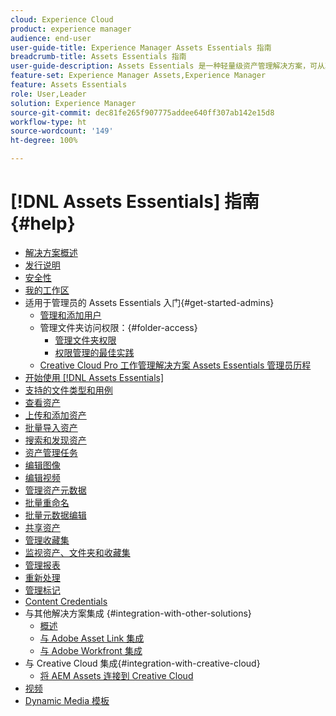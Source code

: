 ```yaml
---
cloud: Experience Cloud
product: experience manager
audience: end-user
user-guide-title: Experience Manager Assets Essentials 指南
breadcrumb-title: Assets Essentials 指南
user-guide-description: Assets Essentials 是一种轻量级资产管理解决方案，可从其他 Experience Cloud 应用程序中使用。
feature-set: Experience Manager Assets,Experience Manager
feature: Assets Essentials
role: User,Leader
solution: Experience Manager
source-git-commit: dec81fe265f907775addee640ff307ab142e15d8
workflow-type: ht
source-wordcount: '149'
ht-degree: 100%

---
```



# [!DNL Assets Essentials] 指南 {#help}

+ [解决方案概述](introduction.md)
+ [发行说明](release-notes.md)
+ [安全性](security-overview.md)
+ [我的工作区](my-workspace.md)
+ 适用于管理员的 Assets Essentials 入门{#get-started-admins}
   + [管理和添加用户](deploy-administer.md)
   + 管理文件夹访问权限：{#folder-access}
      + [管理文件夹权限](manage-permissions.md)
      + [权限管理的最佳实践](permission-management-best-practices.md)
   + [Creative Cloud Pro 工作管理解决方案 Assets Essentials 管理员历程](assets-essentials-cc-pro-work-management-admin-journey.md)
+ [开始使用 [!DNL Assets Essentials]](get-started.md)
+ [支持的文件类型和用例](supported-file-formats.md)
+ [查看资产](navigate-view.md)
+ [上传和添加资产](add-delete.md)
+ [批量导入资产](bulk-import-assets-view.md)
+ [搜索和发现资产](search.md)
+ [资产管理任务](manage-organize.md)
+ [编辑图像](edit-images.md)
+ [编辑视频](edit-videos.md)
+ [管理资产元数据](metadata.md)
+ [批量重命名](bulk-rename.md)
+ [批量元数据编辑](/help/using/bulk-metadata-edit.md)
+ [共享资产](share-links-for-assets.md)
+ [管理收藏集](manage-collections.md)
+ [监视资产、文件夹和收藏集](manage-notifications.md)
+ [管理报表](manage-reports.md)
+ [重新处理](reprocessing.md)
+ [管理标记](tagging-management.md)
+ [Content Credentials](/help/using/content-credentials.md)
+ 与其他解决方案集成 {#integration-with-other-solutions}
   + [概述](integration.md)
   + [与 Adobe Asset Link 集成](integrate-with-creative-cloud.md)
   + [与 Adobe Workfront 集成](integrate-with-workfront.md)
+ 与 Creative Cloud 集成{#integration-with-creative-cloud}
   + [将 AEM Assets 连接到 Creative Cloud](connect-assets-with-creative-cloud.md)
+ [视频](https://experienceleague.adobe.com/docs/experience-manager-learn/assets-essentials/overview.html?lang=zh-Hans)
+ [Dynamic Media 模板](dynamic-media-templates.md)

